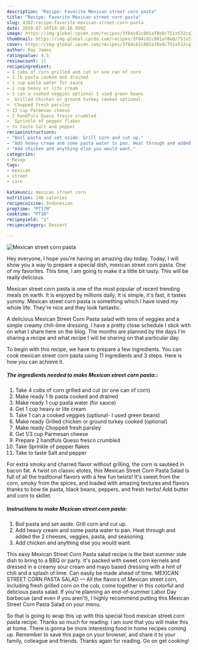 ```yaml
---
description: "Recipe: Favorite Mexican street corn pasta"
title: "Recipe: Favorite Mexican street corn pasta"
slug: 4302-recipe-favorite-mexican-street-corn-pasta
date: 2020-07-16T19:40:16.950Z
image: https://img-global.cpcdn.com/recipes/3f84c82c801af8e0/751x532cq70/mexican-street-corn-pasta-recipe-main-photo.jpg
thumbnail: https://img-global.cpcdn.com/recipes/3f84c82c801af8e0/751x532cq70/mexican-street-corn-pasta-recipe-main-photo.jpg
cover: https://img-global.cpcdn.com/recipes/3f84c82c801af8e0/751x532cq70/mexican-street-corn-pasta-recipe-main-photo.jpg
author: Ray James
ratingvalue: 4.5
reviewcount: 11
recipeingredient:
- 4 cobs of corn grilled and cut or one can of corn
- 1 lb pasta cooked and drained
- 1 cup pasta water for sauce
- 1 cup heavy or lite cream
- 1 can a cooked veggies optional I used green beans
-  Grilled chicken or ground turkey cooked optional
-  Chopped fresh parsley
- 13 cup Parmesan cheese
- 2 handfuls Queso fresco crumbled
-  Sprinkle of pepper flakes
- to taste Salt and pepper
recipeinstructions:
- "Boil pasta and set aside. Grill corn and cut up."
- "Add heavy cream and some pasta water to pan. Heat through and added the 2 cheeses, veggies, pasta, and seasoning."
- "Add chicken and anything else you would want."
categories:
- Resep
tags:
- mexican
- street
- corn

katakunci: mexican street corn
nutrition: 148 calories
recipecuisine: Indonesian
preptime: "PT17M"
cooktime: "PT1H"
recipeyield: "1"
recipecategory: Dessert

---
```



![Mexican street corn pasta](https://img-global.cpcdn.com/recipes/3f84c82c801af8e0/751x532cq70/mexican-street-corn-pasta-recipe-main-photo.jpg)

Hey everyone, I hope you're having an amazing day today. Today, I will show you a way to prepare a special dish, mexican street corn pasta. One of my favorites. This time, I am going to make it a little bit tasty. This will be really delicious.

Mexican street corn pasta is one of the most popular of recent trending meals on earth. It is enjoyed by millions daily. It is simple, it's fast, it tastes yummy. Mexican street corn pasta is something which I have loved my whole life. They're nice and they look fantastic.

A delicious Mexican Street Corn Pasta salad with tons of veggies and a simple creamy chili-lime dressing. I have a pretty close schedule I stick with on what I share here on the blog. The months are planned by the days I&#39;m sharing a recipe and what recipe I will be sharing on that particular day.


To begin with this recipe, we have to prepare a few ingredients. You can cook mexican street corn pasta using 11 ingredients and 3 steps. Here is how you can achieve it.

##### The ingredients needed to make Mexican street corn pasta::

1. Take 4 cobs of corn grilled and cut (or one can of corn)
1. Make ready 1 lb pasta cooked and drained
1. Make ready 1 cup pasta water (for sauce)
1. Get 1 cup heavy or lite cream
1. Take 1 can a cooked veggies (optional- I used green beans)
1. Make ready  Grilled chicken or ground turkey cooked (optional)
1. Make ready  Chopped fresh parsley
1. Get 1/3 cup Parmesan cheese
1. Prepare 2 handfuls Queso fresco crumbled
1. Take  Sprinkle of pepper flakes
1. Take to taste Salt and pepper


For extra smoky and charred flavor without grilling, the corn is sautéed in bacon fat. A twist on classic elotes, this Mexican Street Corn Pasta Salad is full of all the traditional flavors with a few fun twists! It&#39;s sweet from the corn, smoky from the spices, and loaded with amazing textures and flavors thanks to bow tie pasta, black beans, peppers, and fresh herbs! Add butter and corn to skillet. 

##### Instructions to make Mexican street corn pasta:

1. Boil pasta and set aside. Grill corn and cut up.
1. Add heavy cream and some pasta water to pan. Heat through and added the 2 cheeses, veggies, pasta, and seasoning.
1. Add chicken and anything else you would want.


This easy Mexican Street Corn Pasta salad recipe is the best summer side dish to bring to a BBQ or party. It&#39;s packed with sweet corn kernels and dressed in a creamy sour cream and mayo based dressing with a hint of chili and a splash of lime. Can easily be made ahead of time. MEXICAN STREET CORN PASTA SALAD — All the flavors of Mexican street corn, including fresh grilled corn on the cob, come together in this colorful and delicious pasta salad. If you&#39;re planning an end-of-summer Labor Day barbecue (and even if you aren&#39;t), I highly recommend putting this Mexican Street Corn Pasta Salad on your menu. 

So that is going to wrap this up with this special food mexican street corn pasta recipe. Thanks so much for reading. I am sure that you will make this at home. There is gonna be more interesting food in home recipes coming up. Remember to save this page on your browser, and share it to your family, colleague and friends. Thanks again for reading. Go on get cooking!
